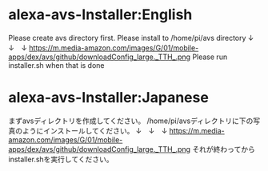 # alexa-avs-Installer:English
Please create avs directory first.
Please install to /home/pi/avs directory
↓　↓　↓
https://m.media-amazon.com/images/G/01/mobile-apps/dex/avs/github/downloadConfig_large._TTH_.png
Please run installer.sh when that is done
# alexa-avs-Installer:Japanese
まずavsディレクトリを作成してください。
/home/pi/avsディレクトリに下の写真のようにインストールしてください。
↓　↓　↓
https://m.media-amazon.com/images/G/01/mobile-apps/dex/avs/github/downloadConfig_large._TTH_.png
それが終わってからinstaller.shを実行してください。
